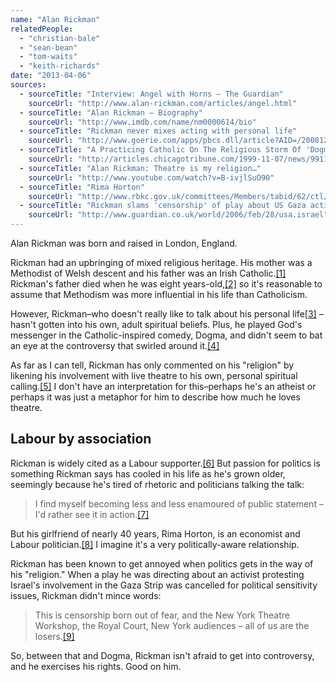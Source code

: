 ```yaml
---
name: "Alan Rickman"
relatedPeople:
  - "christian-bale"
  - "sean-bean"
  - "tom-waits"
  - "keith-richards"
date: "2013-04-06"
sources:
  - sourceTitle: "Interview: Angel with Horns – The Guardian"
    sourceUrl: "http://www.alan-rickman.com/articles/angel.html"
  - sourceTitle: "Alan Rickman – Biography"
    sourceUrl: "http://www.imdb.com/name/nm0000614/bio"
  - sourceTitle: "Rickman never mixes acting with personal life"
    sourceUrl: "http://www.goerie.com/apps/pbcs.dll/article?AID=/20081215/ENTERTAINMENT0702/312159963/-1/ENTERTAINMENT07"
  - sourceTitle: "A Practicing Catholic On The Religious Storm Of 'Dogma.'"
    sourceUrl: "http://articles.chicagotribune.com/1999-11-07/news/9911070455_1_jason-mewes-and-smith-dogma-catholic-league"
  - sourceTitle: "Alan Rickman: Theatre is my religion…"
    sourceUrl: "http://www.youtube.com/watch?v=B-ivjlSuO90"
  - sourceTitle: "Rima Horton"
    sourceUrl: "http://www.rbkc.gov.uk/committees/Members/tabid/62/ctl/ViewCMIS_Person/mid/384/id/212/Default.aspx"
  - sourceTitle: "Rickman slams 'censorship' of play about US Gaza activist"
    sourceUrl: "http://www.guardian.co.uk/world/2006/feb/28/usa.israel"
---
```


Alan Rickman was born and raised in London, England.

Rickman had an upbringing of mixed religious heritage. His mother was a Methodist of Welsh descent and his father was an Irish Catholic.<a class="source-citation" href="#http://www.alan-rickman.com/articles/angel.html" title="Interview: Angel with Horns – The Guardian">[1]</a> Rickman's father died when he was eight years-old,<a class="source-citation" href="#http://www.imdb.com/name/nm0000614/bio" title="Alan Rickman – Biography">[2]</a> so it's reasonable to assume that Methodism was more influential in his life than Catholicism.

However, Rickman–who doesn't really like to talk about his personal life<a class="source-citation" href="#http://www.goerie.com/apps/pbcs.dll/article?AID=/20081215/ENTERTAINMENT0702/312159963/-1/ENTERTAINMENT07" title="Rickman never mixes acting with personal life">[3]</a> –hasn't gotten into his own, adult spiritual beliefs. Plus, he played God's messenger in the Catholic-inspired comedy, Dogma, and didn't seem to bat an eye at the controversy that swirled around it.<a class="source-citation" href="#http://articles.chicagotribune.com/1999-11-07/news/9911070455_1_jason-mewes-and-smith-dogma-catholic-league" title="A Practicing Catholic On The Religious Storm Of &apos;Dogma.&apos;">[4]</a>

As far as I can tell, Rickman has only commented on his "religion" by likening his involvement with live theatre to his own, personal spiritual calling.<a class="source-citation" href="#http://www.youtube.com/watch?v=B-ivjlSuO90" title="Alan Rickman: Theatre is my religion…">[5]</a> I don't have an interpretation for this–perhaps he's an atheist or perhaps it was just a metaphor for him to describe how much he loves theatre.


## Labour by association

Rickman is widely cited as a Labour supporter.<a class="source-citation" href="#http://www.imdb.com/name/nm0000614/bio" title="Alan Rickman – Biography">[6]</a> But passion for politics is something Rickman says has cooled in his life as he's grown older, seemingly because he's tired of rhetoric and politicians talking the talk:

>I find myself becoming less and less enamoured of public statement – I'd rather see it in action.<a class="source-citation" href="#http://www.alan-rickman.com/articles/angel.html" title="Interview: Angel with Horns – The Guardian">[7]</a>

But his girlfriend of nearly 40 years, Rima Horton, is an economist and Labour politician.<a class="source-citation" href="#http://www.rbkc.gov.uk/committees/Members/tabid/62/ctl/ViewCMIS_Person/mid/384/id/212/Default.aspx" title="Rima Horton">[8]</a> I imagine it's a very politically-aware relationship.

Rickman has been known to get annoyed when politics gets in the way of his "religion." When a play he was directing about an activist protesting Israel's involvement in the Gaza Strip was cancelled for political sensitivity issues, Rickman didn't mince words:

>This is censorship born out of fear, and the New York Theatre Workshop, the Royal Court, New York audiences – all of us are the losers.<a class="source-citation" href="#http://www.guardian.co.uk/world/2006/feb/28/usa.israel" title="Rickman slams &apos;censorship&apos; of play about US Gaza activist">[9]</a>

So, between that and Dogma, Rickman isn't afraid to get into controversy, and he exercises his rights. Good on him.